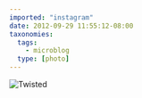 ```yaml
---
imported: "instagram"
date: 2012-09-29 11:55:12-08:00
taxonomies:
  tags:
    - microblog
  type: [photo]
---
```

![Twisted](/media/images/photos/2012/09/57d57132e1482f28ff596006a484947f.jpg)


